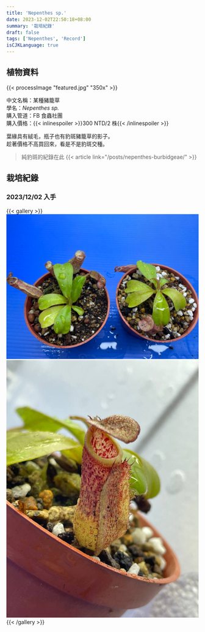 ```yaml
---
title: 'Nepenthes sp.'
date: 2023-12-02T22:50:18+08:00
summary: '栽培紀錄'
draft: false
tags: ['Nepenthes', 'Record']
isCJKLanguage: true
---
```


## 植物資料

{{< processImage "featured.jpg" "350x" >}}

中文名稱：某種豬籠草  
學名：*Nepenthes sp.*  
購入管道：FB 食蟲社團  
購入價格：{{< inlinespoiler >}}300 NTD/2 株{{< /inlinespoiler >}}  

葉緣具有絨毛，瓶子也有豹斑豬籠草的影子。  
趁著價格不高買回來，看是不是豹斑交種。  

> 純豹斑的紀錄在此
{{< article link="/posts/nepenthes-burbidgeae/" >}}

## 栽培紀錄

### 2023/12/02 入手

{{< gallery >}}
  <img src="./images/2023-12-02(1).jpg" class="grid-w50">
  <img src="./images/2023-12-02(2).jpg" class="grid-w50">
{{< /gallery >}}
